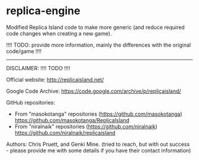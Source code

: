 # replica-engine
Modified Replica Island code to make more generic (and reduce required code changes when creating a new game).

!!!! TODO: provide more information, mainly the differences with the original code/game !!!!

----

DISCLAIMER:
!!!! TODO !!!!

Official website:
http://replicaisland.net/

Google Code Archive:
https://code.google.com/archive/p/replicaisland/

GitHub repositories:
- From "masokotanga" repositories (https://github.com/masokotanga)
  https://github.com/masokotanga/ReplicaIsland
- From "niralnaik" repositories (https://github.com/niralnaik)
  https://github.com/niralnaik/replicaisland

Authors:
Chris Pruett, and Genki Mine.
(tried to reach, but with out success - please provide me with some details if you have their contact information)

